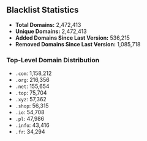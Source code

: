 ## Blacklist Statistics

- **Total Domains:** 2,472,413
- **Unique Domains:** 2,472,413
- **Added Domains Since Last Version:** 536,215
- **Removed Domains Since Last Version:** 1,085,718

### Top-Level Domain Distribution

-  `.com`: 1,158,212
-  `.org`: 216,356
-  `.net`: 155,654
-  `.top`: 75,704
-  `.xyz`: 57,362
-  `.shop`: 56,315
-  `.io`: 54,708
-  `.pl`: 47,986
-  `.info`: 43,416
-  `.fr`: 34,294

